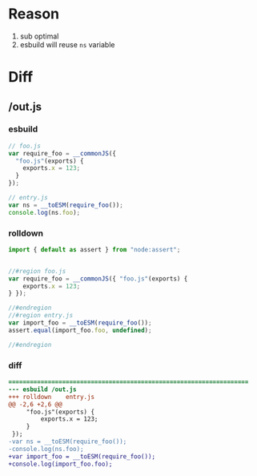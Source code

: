 # Reason
1. sub optimal
2. esbuild will reuse `ns` variable
# Diff
## /out.js
### esbuild
```js
// foo.js
var require_foo = __commonJS({
  "foo.js"(exports) {
    exports.x = 123;
  }
});

// entry.js
var ns = __toESM(require_foo());
console.log(ns.foo);
```
### rolldown
```js
import { default as assert } from "node:assert";


//#region foo.js
var require_foo = __commonJS({ "foo.js"(exports) {
	exports.x = 123;
} });

//#endregion
//#region entry.js
var import_foo = __toESM(require_foo());
assert.equal(import_foo.foo, undefined);

//#endregion
```
### diff
```diff
===================================================================
--- esbuild	/out.js
+++ rolldown	entry.js
@@ -2,6 +2,6 @@
     "foo.js"(exports) {
         exports.x = 123;
     }
 });
-var ns = __toESM(require_foo());
-console.log(ns.foo);
+var import_foo = __toESM(require_foo());
+console.log(import_foo.foo);

```